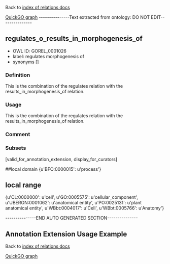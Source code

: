 Back to [index of relations docs](https://github.com/geneontology/annotation_extensions/tree/master/doc)

[QuickGO graph](www.ebi.ac.uk/QuickGO/AnnotationExtensionRelations.html)
---------------Text extracted from ontology: DO NOT EDIT---------------

## regulates_o_results_in_morphogenesis_of
* OWL ID: GOREL_0001026
* label: regulates morphogenesis of
* synonyms
[]

### Definition
This is the combination of the regulates relation with the results_in_morphogenesis_of relation.

### Usage
This is the combination of the regulates relation with the results_in_morphogenesis_of relation.

### Comment


### Subsets
[valid_for_annotation_extension, display_for_curators]

##local domain
{u'BFO:0000015': u'process'}

## local range
{u'CL:0000000': u'cell', u'GO:0005575': u'cellular_component', u'UBERON:0001062': u'anatomical entity', u'PO:0025131': u'plant anatomical entity', u'WBbt:0004017': u'Cell', u'WBbt:0005766': u'Anatomy'}

---------------END AUTO GENERATED SECTION---------------
























Annotation Extension Usage Example
----------------------------------

Back to [index of relations docs](https://github.com/geneontology/annotation_extensions/tree/master/doc)

[QuickGO graph](www.ebi.ac.uk/QuickGO/AnnotationExtensionRelations.html)